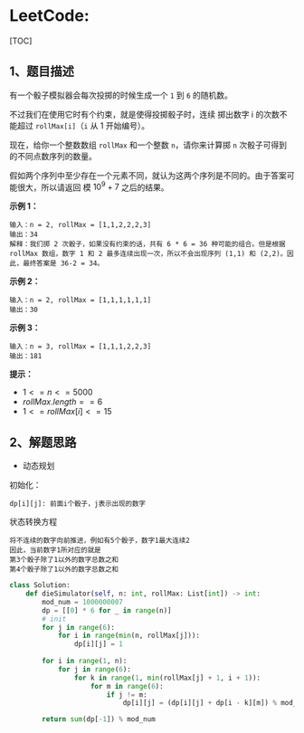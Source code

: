 # LeetCode:

[TOC]

## 1、题目描述

有一个骰子模拟器会每次投掷的时候生成一个 `1` 到 `6` 的随机数。

不过我们在使用它时有个约束，就是使得投掷骰子时，连续 掷出数字 i 的次数不能超过 `rollMax[i]`（`i` 从 1 开始编号）。

现在，给你一个整数数组 `rollMax` 和一个整数 `n`，请你来计算掷 `n` 次骰子可得到的不同点数序列的数量。

假如两个序列中至少存在一个元素不同，就认为这两个序列是不同的。由于答案可能很大，所以请返回 模 $10^9 + 7$ 之后的结果。

 

**示例 1：**

```
输入：n = 2, rollMax = [1,1,2,2,2,3]
输出：34
解释：我们掷 2 次骰子，如果没有约束的话，共有 6 * 6 = 36 种可能的组合。但是根据 rollMax 数组，数字 1 和 2 最多连续出现一次，所以不会出现序列 (1,1) 和 (2,2)。因此，最终答案是 36-2 = 34。
```


**示例 2：**

```
输入：n = 2, rollMax = [1,1,1,1,1,1]
输出：30
```


**示例 3：**

```
输入：n = 3, rollMax = [1,1,1,2,2,3]
输出：181
```

**提示：**

-   $1 <= n <= 5000$
-   $rollMax.length == 6$
-   $1 <= rollMax[i] <= 15$



## 2、解题思路

-   动态规划

初始化：

```
dp[i][j]: 前面i个骰子，j表示出现的数字 
```

状态转换方程

```
将不连续的数字向前推进，例如有5个骰子，数字1最大连续2
因此，当前数字1所对应的就是
第3个骰子除了1以外的数字总数之和
第4个骰子除了1以外的数字总数之和
```



```python
class Solution:
    def dieSimulator(self, n: int, rollMax: List[int]) -> int:
        mod_num = 1000000007
        dp = [[0] * 6 for _ in range(n)]
        # init
        for j in range(6):
            for i in range(min(n, rollMax[j])):
                dp[i][j] = 1
                
        for i in range(1, n):
            for j in range(6):
                for k in range(1, min(rollMax[j] + 1, i + 1)):
                    for m in range(6):
                        if j != m:
                            dp[i][j] = (dp[i][j] + dp[i - k][m]) % mod_num

        return sum(dp[-1]) % mod_num
```

